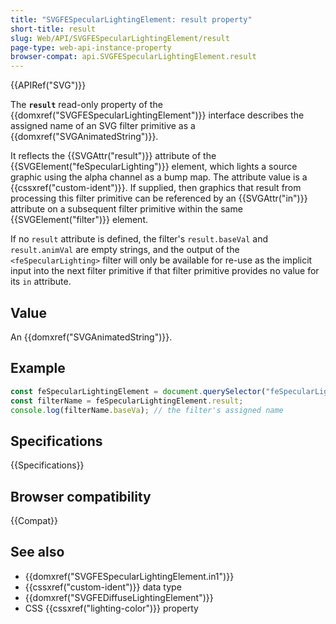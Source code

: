 ```yaml
---
title: "SVGFESpecularLightingElement: result property"
short-title: result
slug: Web/API/SVGFESpecularLightingElement/result
page-type: web-api-instance-property
browser-compat: api.SVGFESpecularLightingElement.result
---
```


{{APIRef("SVG")}}

The **`result`** read-only property of the {{domxref("SVGFESpecularLightingElement")}} interface describes the assigned name of an SVG filter primitive as a {{domxref("SVGAnimatedString")}}.

It reflects the {{SVGAttr("result")}} attribute of the {{SVGElement("feSpecularLighting")}} element, which lights a source graphic using the alpha channel as a bump map. The attribute value is a {{cssxref("custom-ident")}}. If supplied, then graphics that result from processing this filter primitive can be referenced by an {{SVGAttr("in")}} attribute on a subsequent filter primitive within the same {{SVGElement("filter")}} element.

If no `result` attribute is defined, the filter's `result.baseVal` and `result.animVal` are empty strings, and the output of the `<feSpecularLighting>` filter will only be available for re-use as the implicit input into the next filter primitive if that filter primitive provides no value for its `in` attribute.

## Value

An {{domxref("SVGAnimatedString")}}.

## Example

```js
const feSpecularLightingElement = document.querySelector("feSpecularLighting");
const filterName = feSpecularLightingElement.result;
console.log(filterName.baseVa); // the filter's assigned name
```

## Specifications

{{Specifications}}

## Browser compatibility

{{Compat}}

## See also

- {{domxref("SVGFESpecularLightingElement.in1")}}
- {{cssxref("custom-ident")}} data type
- {{domxref("SVGFEDiffuseLightingElement")}}
- CSS {{cssxref("lighting-color")}} property
